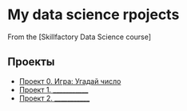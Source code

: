 # My data science rpojects
From the [Skillfactory Data Science course]


## Проекты

* [Проект 0. Игра: Угадай число](______)
* [Проект 1. ___________](______)
* [Проект 2. ___________](______)